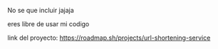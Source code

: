 No se que incluir jajaja

eres libre de usar mi codigo

link del proyecto:
https://roadmap.sh/projects/url-shortening-service
